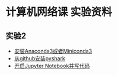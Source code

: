 # 计算机网络课 实验资料

## 实验2

  * [安装Anaconda3或者Miniconda3](exp1_install_conda3.html)
  * [从github安装pyshark](install_pyshark_from_github.md)
  * [开启Jupyter Notebook并写代码](exp2.2_your_first_pyshark_program_in_jupyter_notebook.md)
